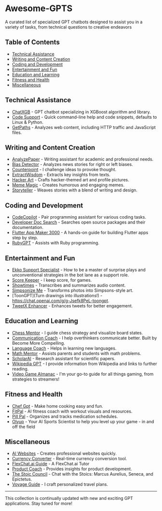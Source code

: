 # Awesome-GPTS
A curated list of specialized GPT chatbots designed to assist you in a variety of tasks, from technical questions to creative endeavors

## Table of Contents
- [Technical Assistance](#technical-assistance)
- [Writing and Content Creation](#writing-and-content-creation)
- [Coding and Development](#coding-and-development)
- [Entertainment and Fun](#entertainment-and-fun)
- [Education and Learning](#education-and-learning)
- [Fitness and Health](#fitness-and-health)
- [Miscellaneous](#miscellaneous)

## Technical Assistance
- [ChatXGB](https://chat.openai.com/g/g-dq9i42tRO-chatxgb) - GPT chatbot specializing in XGBoost algorithm and library.
- [Code Support](https://chat.openai.com/g/g-H8YSZ3jLX-code-support) - Quick command-line help and code snippets, defaults to Linux & Python.
- [GetPaths](https://chat.openai.com/g/g-6Bcjkotez-getpaths) - Analyzes web content, including HTTP traffic and JavaScript files.

## Writing and Content Creation
- [AnalyzePaper](https://chat.openai.com/g/g-WIlexDAW5-analyzepaper) - Writing assistant for academic and professional needs.
- [Bias Detector](https://chat.openai.com/g/g-8A1t4cWhP-bias-detector) - Analyzes news stories for right or left biases.
- [Counterpoint](https://chat.openai.com/g/g-Xgf5oBbeg-counterpoint) - I challenge ideas to provoke thought.
- [ExtractWisdom](https://chat.openai.com/g/g-gmeHD0Ayr-extractwisdom) - Extracts key insights from texts.
- [Hacker Art](https://chat.openai.com/g/g-LjmHKgJZO-hacker-art-by-rez0) - Crafts hacker-themed art and profile pictures.
- [Meme Magic](https://chat.openai.com/g/g-SQTa6OMNN) - Creates humorous and engaging memes.
- [Storyteller](https://chat.openai.com/g/g-dmgFloZ5w-storyteller) - Weaves stories with a blend of writing and design.

## Coding and Development
- [CodeCopilot](https://chat.openai.com/g/g-2DQzU5UZl) - Pair programming assistant for various coding tasks.
- [Developer Doc Search](https://chat.openai.com/g/g-AINygIiYy-developer-doc-search) - Searches open source packages and their documentation.
- [Flutter App Maker 3000](https://chat.openai.com/g/g-sizZKl9zO-flutter-app-maker-3000) - A hands-on guide for building Flutter apps step by step.
- [RubyGPT](https://chat.openai.com/g/g-ASMq03VdH-rubygpt) - Assists with Ruby programming.

## Entertainment and Fun
- [Ekko Support Specialist](https://chat.openai.com/g/g-cxFRZ3mWq-ekko-support-specialist) - How to be a master of surprise plays and unconventional strategies in the bot lane as a support role.
- [Score Keeper](https://chat.openai.com/g/g-MxzItjzF7-score-keeper) - I keep score, for games.
- [Showtimes](https://chat.openai.com/g/g-gNH4K4Egg-shownotes) - Transcribes and summarizes audio content.
- [Simpsonize Me](https://chat.openai.com/g/g-tcmMldCYy-simpsonize-me) - Transforms photos into Simpsons-style art.
- [ToonGPT](Turn drawings into illustrations!) - https://chat.openai.com/g/g-Jsefk8PeL-toongpt.
- [TweetX Enhancer](https://chat.openai.com/g/g-tMp039mDw) - Enhances tweets for better engagement.

## Education and Learning
- [Chess Mentor](https://chat.openai.com/g/g-3gN0X2dAM-chess-mentor) - I guide chess strategy and visualize board states.
- [Communication Coach](https://chat.openai.com/g/g-cvL6Fk76M-communication-coach) - I help overthinkers communicate better. Built by Become More Compelling.
- [Language Coach](https://chat.openai.com/g/g-0g6ZdEtv6-language-coach) - Helps in learning new languages.
- [Math Mentor](https://chat.openai.com/g/g-ENhijiiwK) - Assists parents and students with math problems.
- [ScholarAI](https://chat.openai.com/g/g-L2HknCZTC-scholarai) - Research assistant for scientific papers.
- [Wikipedia GPT](https://chat.openai.com/g/g-fgfUNNL5K-wikipedia-gpt) - I provide information from Wikipedia and links to further reading.
- [Video Game Almanac](https://chat.openai.com/g/g-CXIpGA7ub-video-game-almanac) - I'm your go-to guide for all things gaming, from strategies to streamers!

## Fitness and Health
- [Chef Gpt](https://chat.openai.com/g/g-gX6f9h3yO-chef-gpt) - Make home cooking easy and fun.
- [FitPal](https://chat.openai.com/g/g-zoXbeHp7G) - AI fitness coach with workout visuals and resources.
- [Pill Pal](https://chat.openai.com/g/g-oHDhbozdt-pill-pal) - Organizes and tracks medication schedules.
- [Olyup](https://chat.openai.com/g/g-JlDoaXFrU-olyup) - Your AI Sports Scientist to help you level up your game - in and off the field

## Miscellaneous
- [AI Websites](https://chat.openai.com/g/g-WTUuSzTOj-ai-websites) - Creates professional websites quickly.
- [Currency Converter](https://chat.openai.com/g/g-ZNvavsN3l) - Real-time currency conversion tool.
- [FlexChat.ai Guide](https://chat.openai.com/g/g-UMvFKMQxt-flexchat-ai-guide) - A FlexChat.ai Tutor
- [Product Coach](https://chat.openai.com/g/g-e0xH6MMQs-product-coach) - Provides insights for product development.
- [The Stoic Council](https://chat.openai.com/g/g-OjydyOs4O-the-stoic-council) - Chat with the Stoics: Marcus Aurelius, Seneca, and Epictetus.
- [Voyage Guide](https://chat.openai.com/g/g-MDExvbFqe-voyage-guide) - I craft personalized travel plans.




---

This collection is continually updated with new and exciting GPT applications. Stay tuned for more!
